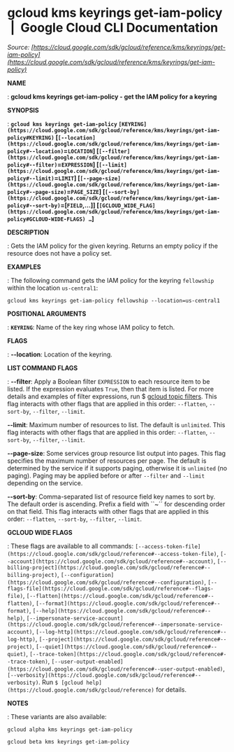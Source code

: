 # gcloud kms keyrings get-iam-policy  |  Google Cloud CLI Documentation

*Source: [https://cloud.google.com/sdk/gcloud/reference/kms/keyrings/get-iam-policy](https://cloud.google.com/sdk/gcloud/reference/kms/keyrings/get-iam-policy)*

**NAME**

: **gcloud kms keyrings get-iam-policy - get the IAM policy for a keyring**

**SYNOPSIS**

: **`gcloud kms keyrings get-iam-policy` `[KEYRING](https://cloud.google.com/sdk/gcloud/reference/kms/keyrings/get-iam-policy#KEYRING)` [`[--location](https://cloud.google.com/sdk/gcloud/reference/kms/keyrings/get-iam-policy#--location)`=`LOCATION`] [`[--filter](https://cloud.google.com/sdk/gcloud/reference/kms/keyrings/get-iam-policy#--filter)`=`EXPRESSION`] [`[--limit](https://cloud.google.com/sdk/gcloud/reference/kms/keyrings/get-iam-policy#--limit)`=`LIMIT`] [`[--page-size](https://cloud.google.com/sdk/gcloud/reference/kms/keyrings/get-iam-policy#--page-size)`=`PAGE_SIZE`] [`[--sort-by](https://cloud.google.com/sdk/gcloud/reference/kms/keyrings/get-iam-policy#--sort-by)`=[`FIELD`,…]] [`[GCLOUD_WIDE_FLAG](https://cloud.google.com/sdk/gcloud/reference/kms/keyrings/get-iam-policy#GCLOUD-WIDE-FLAGS) …`]**

**DESCRIPTION**

: Gets the IAM policy for the given keyring.
Returns an empty policy if the resource does not have a policy set.

**EXAMPLES**

: The following command gets the IAM policy for the keyring
`fellowship` within the location `us-central1`:

```
gcloud kms keyrings get-iam-policy fellowship --location=us-central1
```

**POSITIONAL ARGUMENTS**

: **`KEYRING`**:
Name of the key ring whose IAM policy to fetch.

**FLAGS**

: **--location**:
Location of the keyring.

**LIST COMMAND FLAGS**

: **--filter**:
Apply a Boolean filter `EXPRESSION` to each resource item
to be listed. If the expression evaluates `True`, then that item is
listed. For more details and examples of filter expressions, run $ [gcloud topic filters](https://cloud.google.com/sdk/gcloud/reference/topic/filters). This flag
interacts with other flags that are applied in this order:
`--flatten`, `--sort-by`, `--filter`,
`--limit`.

**--limit**:
Maximum number of resources to list. The default is `unlimited`. This
flag interacts with other flags that are applied in this order:
`--flatten`, `--sort-by`, `--filter`,
`--limit`.

**--page-size**:
Some services group resource list output into pages. This flag specifies the
maximum number of resources per page. The default is determined by the service
if it supports paging, otherwise it is `unlimited` (no paging).
Paging may be applied before or after `--filter` and
`--limit` depending on the service.

**--sort-by**:
Comma-separated list of resource field key names to sort by. The default order
is ascending. Prefix a field with ``~´´ for descending order on that
field. This flag interacts with other flags that are applied in this order:
`--flatten`, `--sort-by`, `--filter`,
`--limit`.

**GCLOUD WIDE FLAGS**

: These flags are available to all commands: `[--access-token-file](https://cloud.google.com/sdk/gcloud/reference#--access-token-file)`,
`[--account](https://cloud.google.com/sdk/gcloud/reference#--account)`, `[--billing-project](https://cloud.google.com/sdk/gcloud/reference#--billing-project)`,
`[--configuration](https://cloud.google.com/sdk/gcloud/reference#--configuration)`,
`[--flags-file](https://cloud.google.com/sdk/gcloud/reference#--flags-file)`,
`[--flatten](https://cloud.google.com/sdk/gcloud/reference#--flatten)`, `[--format](https://cloud.google.com/sdk/gcloud/reference#--format)`, `[--help](https://cloud.google.com/sdk/gcloud/reference#--help)`, `[--impersonate-service-account](https://cloud.google.com/sdk/gcloud/reference#--impersonate-service-account)`,
`[--log-http](https://cloud.google.com/sdk/gcloud/reference#--log-http)`,
`[--project](https://cloud.google.com/sdk/gcloud/reference#--project)`, `[--quiet](https://cloud.google.com/sdk/gcloud/reference#--quiet)`, `[--trace-token](https://cloud.google.com/sdk/gcloud/reference#--trace-token)`, `[--user-output-enabled](https://cloud.google.com/sdk/gcloud/reference#--user-output-enabled)`,
`[--verbosity](https://cloud.google.com/sdk/gcloud/reference#--verbosity)`.
Run `$ [gcloud help](https://cloud.google.com/sdk/gcloud/reference)` for details.

**NOTES**

: These variants are also available:

```
gcloud alpha kms keyrings get-iam-policy
```

```
gcloud beta kms keyrings get-iam-policy
```